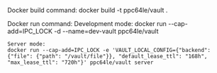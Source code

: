 Docker build command: docker build -t ppc64le/vault .

Docker run command: 
    Development mode:
	docker run --cap-add=IPC_LOCK -d --name=dev-vault ppc64le/vault
	
	Server mode:
	docker run --cap-add=IPC_LOCK -e 'VAULT_LOCAL_CONFIG={"backend": {"file": {"path": "/vault/file"}}, "default_lease_ttl": "168h", "max_lease_ttl": "720h"}' ppc64le/vault server
